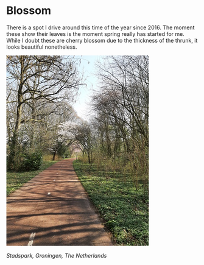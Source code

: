 # Blossom

There is a spot I drive around this time of the year since 2016.
The moment these show their leaves is the moment spring really has started for me.
While I doubt these are cherry blossom due to the thickness of the thrunk, it looks beautiful nonetheless.

![img](./assets/img/20220324-1/blossom.jpg)

_Stadspark, Groningen, The Netherlands_
